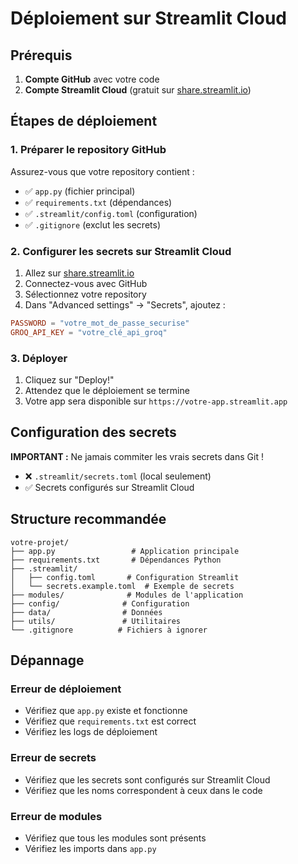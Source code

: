 # Déploiement sur Streamlit Cloud

## Prérequis

1. **Compte GitHub** avec votre code
2. **Compte Streamlit Cloud** (gratuit sur [share.streamlit.io](https://share.streamlit.io))

## Étapes de déploiement

### 1. Préparer le repository GitHub

Assurez-vous que votre repository contient :
- ✅ `app.py` (fichier principal)
- ✅ `requirements.txt` (dépendances)
- ✅ `.streamlit/config.toml` (configuration)
- ✅ `.gitignore` (exclut les secrets)

### 2. Configurer les secrets sur Streamlit Cloud

1. Allez sur [share.streamlit.io](https://share.streamlit.io)
2. Connectez-vous avec GitHub
3. Sélectionnez votre repository
4. Dans "Advanced settings" → "Secrets", ajoutez :

```toml
PASSWORD = "votre_mot_de_passe_securise"
GROQ_API_KEY = "votre_clé_api_groq"
```

### 3. Déployer

1. Cliquez sur "Deploy!"
2. Attendez que le déploiement se termine
3. Votre app sera disponible sur `https://votre-app.streamlit.app`

## Configuration des secrets

**IMPORTANT :** Ne jamais commiter les vrais secrets dans Git !

- ❌ `.streamlit/secrets.toml` (local seulement)
- ✅ Secrets configurés sur Streamlit Cloud

## Structure recommandée

```
votre-projet/
├── app.py                 # Application principale
├── requirements.txt       # Dépendances Python
├── .streamlit/
│   ├── config.toml       # Configuration Streamlit
│   └── secrets.example.toml  # Exemple de secrets
├── modules/              # Modules de l'application
├── config/              # Configuration
├── data/                # Données
├── utils/               # Utilitaires
└── .gitignore          # Fichiers à ignorer
```

## Dépannage

### Erreur de déploiement
- Vérifiez que `app.py` existe et fonctionne
- Vérifiez que `requirements.txt` est correct
- Vérifiez les logs de déploiement

### Erreur de secrets
- Vérifiez que les secrets sont configurés sur Streamlit Cloud
- Vérifiez que les noms correspondent à ceux dans le code

### Erreur de modules
- Vérifiez que tous les modules sont présents
- Vérifiez les imports dans `app.py`